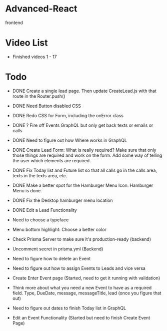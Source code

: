 # Advanced-React

frontend

# Video List

-   Finished videos 1 - 17

# Todo

-   DONE Create a single lead page. Then update CreateLead.js with that route in the Router.push()
-   DONE Need Button disabled CSS
-   DONE Redo CSS for Form, including the onError class
-   DONE ? Fire off Events GraphQL but only get back texts or emails or calls
-   DONE Need to figure out how Where works in GraphQL
-   DONE Create Lead Form: What is really required? Make sure that only those things are required and work on the form. Add some way of telling the user which elements are required.
-   DONE Fix Today list and Future list so that all calls go in the calls area, texts in the texts area, etc.
-   DONE Make a better spot for the Hamburger Menu Icon. Hamburger Menu is done.
-   DONE Fix the Desktop hamburger menu location
-   DONE Edit a Lead Functionality

-   Need to choose a typeface
-   Menu bottom highlight: Choose a better color
-   Check Prisma Server to make sure it's production-ready (backend)
-   Uncomment secret in prisma.yml (Backend)
-   Need to figure how to delete an Event
-   Need to figure out how to assign Events to Leads and vice versa
-   Create Enter Event page (Started, need to get it running with validation)
-   Think more about what you need a new Event to have as a required field. Type, DueDate, message, messageTitle, lead (once you figure that out)
-   Need to figure out dates to finish Today list in GraphQL
-   Edit an Event Functionality (Started but need to finish Create Event Page)

